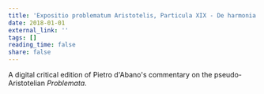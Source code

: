 ```yaml
---
title: 'Expositio problematum Aristotelis, Particula XIX - De harmonia'
date: 2018-01-01
external_link: ''
tags: []
reading_time: false
share: false
---
```


A digital critical edition of Pietro d'Abano's commentary on the pseudo-Aristotelian _Problemata_.

<!--more-->
